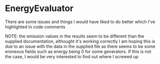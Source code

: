 # EnergyEvaluator

There are some issues and things I would have liked to do better which I've highlighted in code comments

NOTE: the emission values in the results seem to be different than the supplied documentation, althought it's working correctly
I am hoping this is due to an issue with the data in the supplied file as there seems to be some eroneous fields such as energy being 0 for some generators.
If this is not the case, I would be very interested to find out where I screwed up
